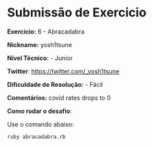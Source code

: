 # Submissão de Exercicio

**Exercicio:** 6 - Abracadabra

**Nickname:** yosh1tsune

**Nível Técnico:** - Junior

**Twitter**: https://twitter.com/_yosh1tsune

**Dificuldade de Resolução:** - Fácil

**Comentários:** covid rates drops to 0

**Como rodar o desafio**: 

Use o comando abaixo: 
```bash
ruby abracadabra.rb
```